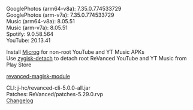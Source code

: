 GooglePhotos (arm64-v8a): 7.35.0.774533729  
GooglePhotos (arm-v7a): 7.35.0.774533729  
Music (arm64-v8a): 8.05.51  
Music (arm-v7a): 8.05.51  
Spotify: 9.0.58.564  
YouTube: 20.13.41  

Install [Microg](https://github.com/ReVanced/GmsCore/releases) for non-root YouTube and YT Music APKs  
Use [zygisk-detach](https://github.com/j-hc/zygisk-detach) to detach root ReVanced YouTube and YT Music from Play Store  

[revanced-magisk-module](https://github.com/j-hc/revanced-magisk-module)
  
CLI: j-hc/revanced-cli-5.0.0-all.jar  
Patches: ReVanced/patches-5.29.0.rvp  
[Changelog](https://github.com/ReVanced/revanced-patches/releases/tag/v5.29.0)  
